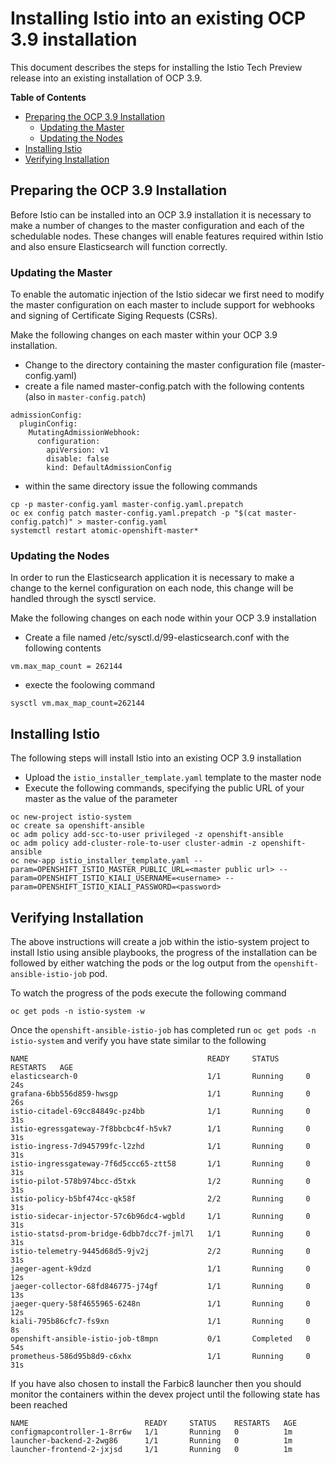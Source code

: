 # Installing Istio into an existing OCP 3.9 installation

This document describes the steps for installing the Istio Tech Preview release into an existing installation of OCP 3.9.

**Table of Contents**

- [Preparing the OCP 3.9 Installation](#preparing-the-ocp-39-installation)
   - [Updating the Master](#updating-the-master)
   - [Updating the Nodes](#updating-the-nodes)
- [Installing Istio](#installing-istio)
- [Verifying Installation](#verifying-installation)


## Preparing the OCP 3.9 Installation

Before Istio can be installed into an OCP 3.9 installation it is necessary to make a number of changes to the master configuration and each of the schedulable nodes.  These changes will enable features required within Istio and also ensure Elasticsearch will function correctly.

### Updating the Master

To enable the automatic injection of the Istio sidecar we first need to modify the master configuration on each master to include support for webhooks and signing of Certificate Siging Requests (CSRs).

Make the following changes on each master within your OCP 3.9 installation.

- Change to the directory containing the master configuration file (master-config.yaml)
- create a file named master-config.patch with the following contents (also in `master-config.patch`)

```
admissionConfig:
  pluginConfig:
    MutatingAdmissionWebhook:
      configuration:
        apiVersion: v1
        disable: false
        kind: DefaultAdmissionConfig
```

- within the same directory issue the following commands

```
cp -p master-config.yaml master-config.yaml.prepatch
oc ex config patch master-config.yaml.prepatch -p "$(cat master-config.patch)" > master-config.yaml
systemctl restart atomic-openshift-master*
```

### Updating the Nodes
In order to run the Elasticsearch application it is necessary to make a change to the kernel configuration on each node, this change will be handled through the sysctl service.

Make the following changes on each node within your OCP 3.9 installation

- Create a file named /etc/sysctl.d/99-elasticsearch.conf with the following contents

`vm.max_map_count = 262144`

- execte the foolowing command

```
sysctl vm.max_map_count=262144
```

## Installing Istio

The following steps will install Istio into an existing OCP 3.9 installation

- Upload the `istio_installer_template.yaml` template to the master node
- Execute the following commands, specifying the public URL of your master as the value of the parameter

```
oc new-project istio-system
oc create sa openshift-ansible
oc adm policy add-scc-to-user privileged -z openshift-ansible
oc adm policy add-cluster-role-to-user cluster-admin -z openshift-ansible
oc new-app istio_installer_template.yaml --param=OPENSHIFT_ISTIO_MASTER_PUBLIC_URL=<master public url> --param=OPENSHIFT_ISTIO_KIALI_USERNAME=<username> --param=OPENSHIFT_ISTIO_KIALI_PASSWORD=<password>
```

## Verifying Installation
The above instructions will create a job within the istio-system project to install Istio using ansible playbooks, the progress of the installation can be followed by either watching the pods or the log output from the `openshift-ansible-istio-job` pod.

To watch the progress of the pods execute the following command

```
oc get pods -n istio-system -w
```

Once the `openshift-ansible-istio-job` has completed run `oc get pods -n istio-system` and verify you have state similar to the following

```
NAME                                        READY     STATUS      RESTARTS   AGE
elasticsearch-0                             1/1       Running     0          24s
grafana-6bb556d859-hwsgp                    1/1       Running     0          26s
istio-citadel-69cc84849c-pz4bb              1/1       Running     0          31s
istio-egressgateway-7f8bbcbc4f-h5vk7        1/1       Running     0          31s
istio-ingress-7d945799fc-l2zhd              1/1       Running     0          31s
istio-ingressgateway-7f6d5ccc65-ztt58       1/1       Running     0          31s
istio-pilot-578b974bcc-d5txk                1/2       Running     0          31s
istio-policy-b5bf474cc-qk58f                2/2       Running     0          31s
istio-sidecar-injector-57c6b96dc4-wgbld     1/1       Running     0          31s
istio-statsd-prom-bridge-6dbb7dcc7f-jml7l   1/1       Running     0          31s
istio-telemetry-9445d68d5-9jv2j             2/2       Running     0          31s
jaeger-agent-k9dzd                          1/1       Running     0          12s
jaeger-collector-68fd846775-j74gf           1/1       Running     0          13s
jaeger-query-58f4655965-6248n               1/1       Running     0          12s
kiali-795b86cfc7-fs9xn                      1/1       Running     0          8s
openshift-ansible-istio-job-t8mpn           0/1       Completed   0          54s
prometheus-586d95b8d9-c6xhx                 1/1       Running     0          31s
```

If you have also chosen to install the Farbic8 launcher then you should monitor the containers within the devex project until the following state has been reached

```
NAME                          READY     STATUS    RESTARTS   AGE
configmapcontroller-1-8rr6w   1/1       Running   0          1m
launcher-backend-2-2wg86      1/1       Running   0          1m
launcher-frontend-2-jxjsd     1/1       Running   0          1m
```
